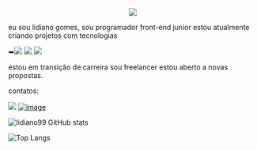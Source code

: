 
<div align="center">
<img src="https://github.com/user-attachments/assets/46ca02a9-c26f-4c20-824f-be0ebf6c7f6f">
</div>



eu sou lidiano gomes, sou programador front-end junior 
estou atualmente criando projetos com tecnologias 

➥<img src="https://img.shields.io/badge/HTML5-E34F26?style=for-the-badge&logo=html5&logoColor=white "> <img src="https://img.shields.io/badge/CSS3-1572B6?style=for-the-badge&logo=css3&logoColor=white"> <img src="https://img.shields.io/badge/JavaScript-F7DF1E?style=for-the-badge&logo=javascript&logoColor=black">

estou em  transição de carreira sou freelancer estou aberto a novas propostas.

contatos:
                                
<a href="https://www.linkedin.com/in/lidiano-gomes-473437312?utm_source=share&utm_campaign=share_via&utm_content=profile&utm_medium=android_app"><img src="https://img.icons8.com/?size=100&id=13930&format=png&color=000000"></a>
<a href="">![image](https://github.com/user-attachments/assets/62ef1db8-0847-410d-9b21-c46be97e6fcc)</a>




![lidiano99 GitHub stats](https://github-readme-stats.vercel.app/api?username=lidiano99&show_icons=true&theme=radical)

![Top Langs](https://github-readme-stats.vercel.app/api/top-langs/?username=lidiano99&layout=compact)
